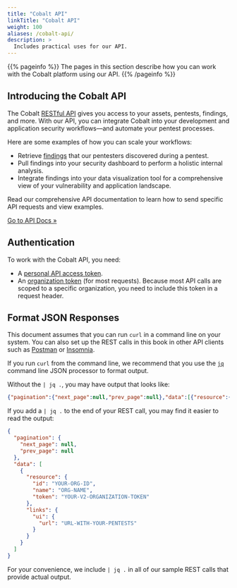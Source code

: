 ```yaml
---
title: "Cobalt API"
linkTitle: "Cobalt API"
weight: 100
aliases: /cobalt-api/
description: >
  Includes practical uses for our API.
---
```


{{% pageinfo %}}
The pages in this section describe how you can work with the Cobalt platform using
our API.
{{% /pageinfo %}}

## Introducing the Cobalt API

The Cobalt [RESTful API](/getting-started/glossary/#restful-api) gives you access to your assets, pentests, findings, and more. With our API, you can integrate Cobalt into your development and application security workflows—and automate your pentest processes.

Here are some examples of how you can scale your workflows:

- Retrieve [findings](https://docs.cobalt.io/v2/#findings) that our pentesters discovered during a pentest.
- Pull findings into your security dashboard to perform a holistic internal analysis.
- Integrate findings into your data visualization tool for a comprehensive view of your vulnerability and application landscape.

Read our comprehensive API documentation to learn how to send specific API requests and view examples.

<a href="https://docs.cobalt.io/v2/" target="_blank" class="btn btn-primary rounded">Go to API Docs  »</a>

## Authentication

To work with the Cobalt API, you need:

- A [personal API access token](/cobalt-api/create-personal-api-token/).
- An [organization token](/cobalt-api/get-organization-token/) (for most requests). Because most API calls are scoped to a specific organization, you need to include this token in a request header.

## Format JSON Responses

This document assumes that you can run `curl` in a command line on your system.
You can also set up the REST calls in this book in other API clients such as [Postman](https://learning.postman.com/docs/getting-started/introduction/) or [Insomnia](https://docs.insomnia.rest/).

If you run `curl` from the command line, we recommend that you use the
[`jq`](https://stedolan.github.io/jq/) command line JSON processor to format output.

Without the `| jq .`, you may have output that looks like:

```json
{"pagination":{"next_page":null,"prev_page":null},"data":[{"resource":{"id":"YOUR-ORG-ID","name":"ORG-NAME","token":"YOUR-V2-ORGANIZATION-TOKEN"},"links":{"ui":{"url":"URL-WITH-YOUR-PENTESTS"}}}]}
```

If you add a `| jq .` to the end of your REST call, you may find it easier to
read the output:

```json
{
  "pagination": {
    "next_page": null,
    "prev_page": null
  },
  "data": [
    {
      "resource": {
        "id": "YOUR-ORG-ID",
        "name": "ORG-NAME",
        "token": "YOUR-V2-ORGANIZATION-TOKEN"
      },
      "links": {
        "ui": {
          "url": "URL-WITH-YOUR-PENTESTS"
        }
      }
    }
  ]
}

```

For your convenience, we include `| jq .` in all of our sample REST calls that
provide actual output.
